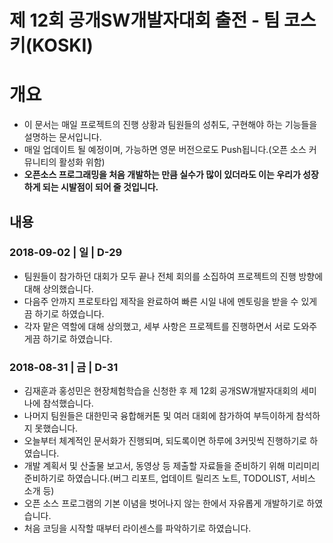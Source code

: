 # 제 12회 공개SW개발자대회 출전 - 팀 코스키(KOSKI)

# 개요

- 이 문서는 매일 프로젝트의 진행 상황과 팀원들의 성취도, 구현해야 하는 기능들을 설명하는 문서입니다.
- 매일 업데이트 될 예정이며, 가능하면 영문 버전으로도 Push됩니다.(오픈 소스 커뮤니티의 활성화 위함)
- **오픈소스 프로그래밍을 처음 개발하는 만큼 실수가 많이 있더라도 이는 우리가 성장하게 되는 시발점이 되어 줄 것입니다.**

## 내용

### 2018-09-02 | 일 | D-29

- 팀원들이 참가하던 대회가 모두 끝나 전체 회의를 소집하여 프로젝트의 진행 방향에 대해 상의했습니다.
- 다음주 안까지 프로토타입 제작을 완료하여 빠른 시일 내에 멘토링을 받을 수 있게끔 하기로 하였습니다.
- 각자 맡은 역할에 대해 상의했고, 세부 사항은 프로젝트를 진행하면서 서로 도와주게끔 하기로 하였습니다.

### 2018-08-31 | 금 | D-31

- 김재훈과 홍성민은 현장체험학습을 신청한 후 제 12회 공개SW개발자대회의 세미나에 참석했습니다.
- 나머지 팀원들은 대한민국 융합해커톤 및 여러 대회에 참가하여 부득이하게 참석하지 못했습니다.
- 오늘부터 체계적인 문서화가 진행되며, 되도록이면 하루에 3커밋씩 진행하기로 하였습니다.
- 개발 계획서 및 산출물 보고서, 동영상 등 제출할 자료들을 준비하기 위해 미리미리 준비하기로 하였습니다.(버그 리포트, 업데이트 릴리즈 노트, TODOLIST, 서비스 소개 등)
- 오픈 소스 프로그램의 기본 이념을 벗어나지 않는 한에서 자유롭게 개발하기로 하였습니다.
- 처음 코딩을 시작할 때부터 라이센스를 파악하기로 하였습니다.
